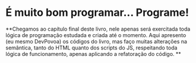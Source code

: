 # É muito bom programar... Programe!

**Chegamos ao capítulo final deste livro, nele apenas será exercitada toda lógica de programação estudada e criada até o momento. Aqui apresento (eu mesmo DevPovoa) os códigos do livro, mas faço muitas alterações na semântica, tanto do HTML quanto dos scripts do JS, respeitando toda lógica de funcionamento, apenas aplicando a refatoração do código. **